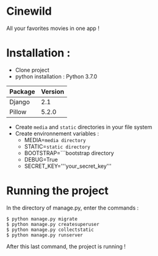 # Cinewild

All your favorites movies in one app !

# Installation :

- Clone project
- python installation : Python 3.7.0

| Package | Version |
|---------|---------|
| Django  |   2.1   | 
| Pillow  |   5.2.0 | 

- Create ```media``` and ```static``` directories in your file system
- Create environnement variables : 
  - MEDIA=```media directory```
  - STATIC=```static directory```
  - BOOTSTRAP=```bootstrap directory
  - DEBUG=True
  - SECRET_KEY='''your_secret_key'''

# Running the project

In the directory of manage.py, enter the commands :

    $ python manage.py migrate
    $ python manage.py createsuperuser
    $ python manage.py collectstatic
    $ python manage.py runserver

After this last command, the project is running !
